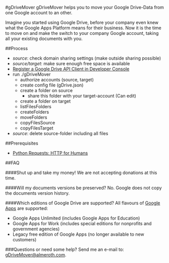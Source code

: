 #gDriveMover
gDriveMover helps you to move your Google Drive-Data from one Google account to an other.

Imagine you started using Google Drive, before your company even knew what the Google Apps Platform means for their business.
Now it is the time to move on and make the switch to your company Google account, taking all your existing documents with you.

##Process
* _source_: check domain sharing settings (make outside sharing possible)
* _source/target_: make sure enough free space is available
* [Register a Google Drive API Client in Developer Console](https://github.com/jalmeroth/gDriveMover/wiki/API_Client)
* run ./gDriveMover
	* authorize accounts (source, target)
	* create config file (gDrive.json)
	* create a folder on source
		* share this folder with your target-account (Can edit)
	* create a folder on target
	* listFilesFolders
	* createFolders
	* moveFolders
	* copyFilesSource
	* copyFilesTarget
* _source_: delete source-folder including all files

##Prerequisites
* [Python Requests: HTTP for Humans](http://docs.python-requests.org/en/latest/user/install/#install)

##FAQ

####Shut up and take my money!
We are not accepting donations at this time.

####Will my documents versions be preserved?
No. Google does not copy the documents version history.

####Which editions of Google Drive are supported?
All flavours of [Google Apps](https://support.google.com/a/answer/175121) are supported:

* Google Apps Unlimited (includes Google Apps for Education)
* Google Apps for Work (includes special editions for nonprofits and government agencies)
* Legacy free edition of Google Apps (no longer available to new customers)

###Questions or need some help?
Send me an e-mail to: <gDriveMover@almeroth.com>.
